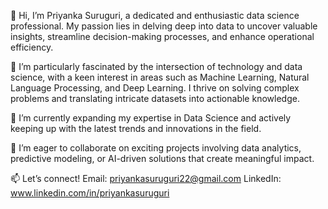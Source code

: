 👋 Hi, I’m Priyanka Suruguri, a dedicated and enthusiastic data science professional. My passion lies in delving deep into data to uncover valuable insights, streamline decision-making processes, and enhance operational efficiency.

👀 I’m particularly fascinated by the intersection of technology and data science, with a keen interest in areas such as Machine Learning, Natural Language Processing, and Deep Learning. I thrive on solving complex problems and translating intricate datasets into actionable knowledge.

🌱 I’m currently expanding my expertise in Data Science and actively keeping up with the latest trends and innovations in the field.

💞️ I’m eager to collaborate on exciting projects involving data analytics, predictive modeling, or AI-driven solutions that create meaningful impact.

📫 Let’s connect!
Email: priyankasuruguri22@gmail.com 
LinkedIn: www.linkedin.com/in/priyankasuruguri


